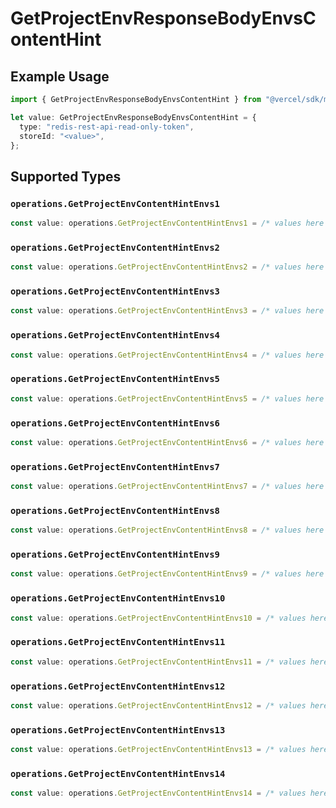 # GetProjectEnvResponseBodyEnvsContentHint

## Example Usage

```typescript
import { GetProjectEnvResponseBodyEnvsContentHint } from "@vercel/sdk/models/operations/getprojectenv.js";

let value: GetProjectEnvResponseBodyEnvsContentHint = {
  type: "redis-rest-api-read-only-token",
  storeId: "<value>",
};
```

## Supported Types

### `operations.GetProjectEnvContentHintEnvs1`

```typescript
const value: operations.GetProjectEnvContentHintEnvs1 = /* values here */
```

### `operations.GetProjectEnvContentHintEnvs2`

```typescript
const value: operations.GetProjectEnvContentHintEnvs2 = /* values here */
```

### `operations.GetProjectEnvContentHintEnvs3`

```typescript
const value: operations.GetProjectEnvContentHintEnvs3 = /* values here */
```

### `operations.GetProjectEnvContentHintEnvs4`

```typescript
const value: operations.GetProjectEnvContentHintEnvs4 = /* values here */
```

### `operations.GetProjectEnvContentHintEnvs5`

```typescript
const value: operations.GetProjectEnvContentHintEnvs5 = /* values here */
```

### `operations.GetProjectEnvContentHintEnvs6`

```typescript
const value: operations.GetProjectEnvContentHintEnvs6 = /* values here */
```

### `operations.GetProjectEnvContentHintEnvs7`

```typescript
const value: operations.GetProjectEnvContentHintEnvs7 = /* values here */
```

### `operations.GetProjectEnvContentHintEnvs8`

```typescript
const value: operations.GetProjectEnvContentHintEnvs8 = /* values here */
```

### `operations.GetProjectEnvContentHintEnvs9`

```typescript
const value: operations.GetProjectEnvContentHintEnvs9 = /* values here */
```

### `operations.GetProjectEnvContentHintEnvs10`

```typescript
const value: operations.GetProjectEnvContentHintEnvs10 = /* values here */
```

### `operations.GetProjectEnvContentHintEnvs11`

```typescript
const value: operations.GetProjectEnvContentHintEnvs11 = /* values here */
```

### `operations.GetProjectEnvContentHintEnvs12`

```typescript
const value: operations.GetProjectEnvContentHintEnvs12 = /* values here */
```

### `operations.GetProjectEnvContentHintEnvs13`

```typescript
const value: operations.GetProjectEnvContentHintEnvs13 = /* values here */
```

### `operations.GetProjectEnvContentHintEnvs14`

```typescript
const value: operations.GetProjectEnvContentHintEnvs14 = /* values here */
```

